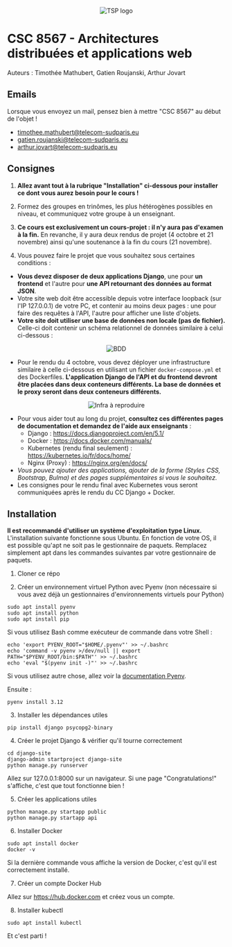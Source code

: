 <p align="center">
    <img src="https://upload.wikimedia.org/wikipedia/fr/thumb/1/1d/Logo_T%C3%A9l%C3%A9com_SudParis.svg/153px-Logo_T%C3%A9l%C3%A9com_SudParis.svg.png" alt="TSP logo">
</p>


# CSC 8567 - Architectures distribuées et applications web

Auteurs : Timothée Mathubert, Gatien Roujanski, Arthur Jovart

## Emails

Lorsque vous envoyez un mail, pensez bien à mettre "CSC 8567" au début de l'objet !
- timothee.mathubert@telecom-sudparis.eu
- gatien.roujanski@telecom-sudparis.eu
- arthur.jovart@telecom-sudparis.eu

## Consignes

1. **Allez avant tout à la rubrique "Installation" ci-dessous pour installer ce dont vous aurez besoin pour le cours !**

2. Formez des groupes en trinômes, les plus hétérogènes possibles en niveau, et communiquez votre groupe à un enseignant.

3. **Ce cours est exclusivement un cours-projet : il n'y aura pas d'examen à la fin.** En revanche, il y aura deux rendus de projet (4 octobre et 21 novembre) ainsi qu'une soutenance à la fin du cours (21 novembre).

4. Vous pouvez faire le projet que vous souhaitez sous certaines conditions :
- **Vous devez disposer de deux applications Django**, une pour **un frontend** et l'autre pour **une API retournant des données au format JSON**. 
- Votre site web doit être accessible depuis votre interface loopback (sur l'IP 127.0.0.1) de votre PC, et contenir au moins deux pages : une pour faire des requêtes à l'API, l'autre pour afficher une liste d'objets.
- **Votre site doit utiliser une base de données non locale (pas de fichier).** Celle-ci doit contenir un schéma relationnel de données similaire à celui ci-dessous :

<p align="center">
    <img src="https://github.com/user-attachments/assets/a5fcfbe9-5f04-4cbf-a154-80215426cb24" alt="BDD">
</p>

- Pour le rendu du 4 octobre, vous devez déployer une infrastructure similaire à celle ci-dessous en utilisant un fichier `docker-compose.yml` et des Dockerfiles. **L'application Django de l'API et du frontend devront être placées dans deux conteneurs différents. La base de données et le proxy seront dans deux conteneurs différents.**

<p align="center">
    <img src="https://github.com/user-attachments/assets/877dfc8f-ae0b-41e0-a934-19480d839d0c" alt="Infra à reproduire">
</p>

- Pour vous aider tout au long du projet, __**consultez ces différentes pages de documentation et demandez de l'aide aux enseignants**__ :
    - Django : https://docs.djangoproject.com/en/5.1/
    - Docker : https://docs.docker.com/manuals/ 
    - Kubernetes (rendu final seulement) : https://kubernetes.io/fr/docs/home/
    - Nginx (Proxy) : https://nginx.org/en/docs/
- *Vous pouvez ajouter des applications, ajouter de la forme (Styles CSS, Bootstrap, Bulma) et des pages supplémentaires si vous le souhaitez.*
- Les consignes pour le rendu final avec Kubernetes vous seront communiquées après le rendu du CC Django + Docker.


## Installation

**Il est recommandé d'utiliser un système d'exploitation type Linux.**
L'installation suivante fonctionne sous Ubuntu. En fonction de votre OS, il est possible qu'apt ne soit pas le gestionnaire de paquets. Remplacez simplement apt dans les commandes suivantes par votre gestionnaire de paquets.

1. Cloner ce répo
   
2. Créer un environnement virtuel Python avec Pyenv (non nécessaire si vous avez déjà un gestionnaires d'environnements virtuels pour Python)
```
sudo apt install pyenv
sudo apt install python
sudo apt install pip
```
Si vous utilisez Bash comme exécuteur de commande dans votre Shell :
```
echo 'export PYENV_ROOT="$HOME/.pyenv"' >> ~/.bashrc
echo 'command -v pyenv >/dev/null || export PATH="$PYENV_ROOT/bin:$PATH"' >> ~/.bashrc
echo 'eval "$(pyenv init -)"' >> ~/.bashrc
```
Si vous utilisez autre chose, allez voir la [documentation Pyenv](https://github.com/pyenv/pyenv?tab=readme-ov-file#set-up-your-shell-environment-for-pyenv).

Ensuite :
```
pyenv install 3.12
```
3. Installer les dépendances utiles
```
pip install django psycopg2-binary
```
4. Créer le projet Django & vérifier qu'il tourne correctement
```
cd django-site
django-admin startproject django-site
python manage.py runserver
```
Allez sur 127.0.0.1:8000 sur un navigateur. Si une page "Congratulations!" s'affiche, c'est que tout fonctionne bien !

5. Créer les applications utiles
```
python manage.py startapp public
python manage.py startapp api
```

6. Installer Docker
```
sudo apt install docker
docker -v
```
Si la dernière commande vous affiche la version de Docker, c'est qu'il est correctement installé.

7. Créer un compte Docker Hub

Allez sur https://hub.docker.com et créez vous un compte.

8. Installer kubectl
```
sudo apt install kubectl
```

Et c'est parti !
